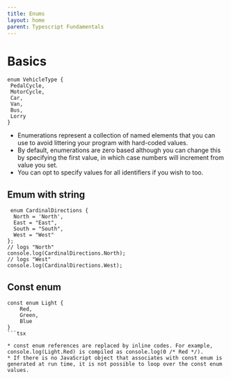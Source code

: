 ```yaml
---
title: Enums
layout: home
parent: Typescript Fundamentals
---
```


# Basics
 
```tsx
enum VehicleType {
 PedalCycle,
 MotorCycle,
 Car,
 Van,
 Bus,
 Lorry
}
```

* Enumerations represent a collection of named elements that you can use to avoid littering your program with hard-coded values.
* By default, enumerations are zero based although you can change this by specifying the first value, in which case numbers will 
increment from value you set. 
* You can opt to specify values for all identifiers if you wish to too.

## Emum with string
```tsx
 enum CardinalDirections {
  North = 'North',
  East = "East",
  South = "South",
  West = "West"
};
// logs "North"
console.log(CardinalDirections.North);
// logs "West"
console.log(CardinalDirections.West);
```

## Const enum
```tsx
const enum Light {
    Red,
    Green,
    Blue
}
```tsx

* const enum references are replaced by inline codes. For example, console.log(Light.Red) is compiled as console.log(0 /* Red */).
* If there is no JavaScript object that associates with const enum is generated at run time, it is not possible to loop over the const enum values.
